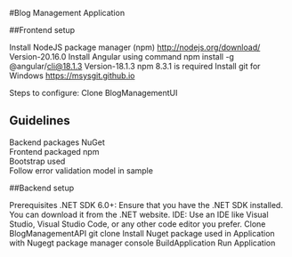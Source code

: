 #Blog Management Application

##Frontend setup

Install NodeJS package manager (npm) http://nodejs.org/download/         Version-20.16.0
Install Angular using command        npm install -g @angular/cli@18.1.3  Version-18.1.3
npm 8.3.1 is required
Install git for Windows https://msysgit.github.io 

Steps to configure:
Clone BlogManagementUI



## Guidelines


Backend packages NuGet  
Frontend packaged npm  
Bootstrap used  
Follow error validation model in sample  

##Backend setup

Prerequisites
.NET SDK 6.0+: Ensure that you have the .NET SDK installed. You can download it from the .NET website.
IDE: Use an IDE like Visual Studio, Visual Studio Code, or any other code editor you prefer.
Clone BlogManagementAPI    git clone <repository-url>
Install Nuget package used in Application with Nugegt package manager console
BuildApplication 
Run Application



